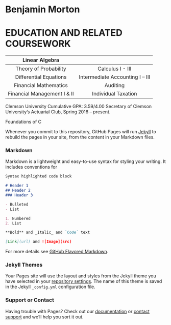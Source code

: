 # Benjamin Morton

# EDUCATION AND RELATED COURSEWORK 	
| Linear Algebra  |   |
|:-------:|:-------:|
| Theory of Probability  | Calculus I - III  |
| Differential Equations  | Intermediate Accounting I – III |
| Financial Mathematics  |Auditing |
| Financial Management I & II  | Individual Taxation |


Clemson University Cumulative GPA: 3.59/4.00
Secretary of Clemson University’s Actuarial Club, Spring 2016 – present. 

Foundations of C 


Whenever you commit to this repository, GitHub Pages will run [Jekyll](https://jekyllrb.com/) to rebuild the pages in your site, from the content in your Markdown files.

### Markdown

Markdown is a lightweight and easy-to-use syntax for styling your writing. It includes conventions for

```markdown
Syntax highlighted code block

# Header 1
## Header 2
### Header 3

- Bulleted
- List

1. Numbered
2. List

**Bold** and _Italic_ and `Code` text

[Link](url) and ![Image](src)
```

For more details see [GitHub Flavored Markdown](https://guides.github.com/features/mastering-markdown/).

### Jekyll Themes

Your Pages site will use the layout and styles from the Jekyll theme you have selected in your [repository settings](https://github.com/filescope/filescope.github.io/settings). The name of this theme is saved in the Jekyll `_config.yml` configuration file.

### Support or Contact

Having trouble with Pages? Check out our [documentation](https://help.github.com/categories/github-pages-basics/) or [contact support](https://github.com/contact) and we’ll help you sort it out.

